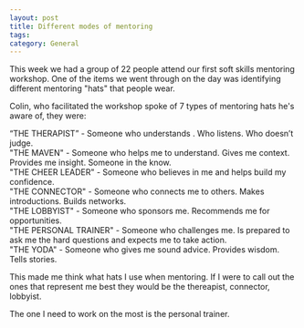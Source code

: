 ```yaml
---
layout: post
title: Different modes of mentoring
tags: 
category: General
---
```


This week we had a group of 22 people attend our first soft skills mentoring workshop. One of the items we went through on the day was identifying different mentoring "hats" that people wear.

Colin, who facilitated the workshop spoke of 7 types of mentoring hats he's aware of, they were:

“THE THERAPIST” - Someone who understands . Who listens. Who doesn’t judge.   
"THE MAVEN" - Someone who helps me to understand. Gives me context. Provides me insight.  Someone in the know.  
"THE CHEER LEADER" - Someone who believes in me and helps build my confidence.  
"THE CONNECTOR" - Someone who connects me to others. Makes introductions. Builds networks.  
"THE LOBBYIST" - Someone who sponsors me. Recommends me for opportunities.  
"THE PERSONAL TRAINER" - Someone who challenges me. Is prepared to ask me the hard questions and expects me to take action.  
"THE YODA" - Someone who gives me sound advice. Provides wisdom. Tells stories.  

This made me think what hats I use when mentoring. If I were to call out the ones that represent me best they would be the thereapist, connector, lobbyist.

The one I need to work on the most is the personal trainer.
